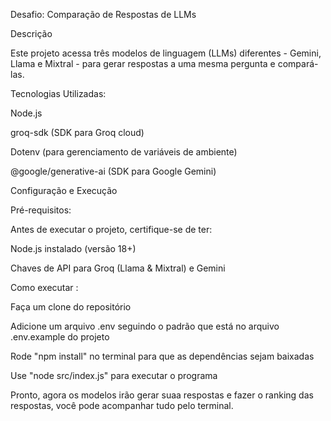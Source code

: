 Desafio: Comparação de Respostas de LLMs 

Descrição

Este projeto acessa três modelos de linguagem (LLMs) diferentes - Gemini, Llama e Mixtral - para gerar respostas a uma mesma pergunta e compará-las.

Tecnologias Utilizadas:

Node.js

groq-sdk (SDK para Groq cloud)

Dotenv (para gerenciamento de variáveis de ambiente)

@google/generative-ai (SDK para Google Gemini)

Configuração e Execução

Pré-requisitos:

Antes de executar o projeto, certifique-se de ter:

Node.js instalado (versão 18+)

Chaves de API para Groq (Llama & Mixtral) e Gemini

Como executar : 

Faça um clone do repositório 

Adicione um arquivo .env seguindo o padrão que está no arquivo .env.example do projeto 

Rode "npm install" no terminal para que as dependências sejam baixadas

Use "node src/index.js" para executar o programa

Pronto, agora os modelos irão gerar suaa respostas e fazer o ranking das respostas, você pode acompanhar tudo pelo terminal.
